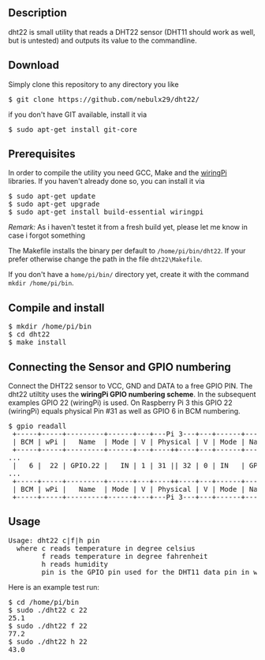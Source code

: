## Description
dht22 is small utility that reads a DHT22 sensor (DHT11 should work as well, but is untested) and outputs its value to the commandline. 

## Download

Simply clone this repository to any directory you like
<pre>
$ git clone https://github.com/nebulx29/dht22/
</pre>
if you don't have GIT available, install it via
<pre>
$ sudo apt-get install git-core
</pre>

## Prerequisites

In order to compile the utility you need GCC, Make and the <a href="http://wiringpi.com/">wiringPi</a> libraries. If you haven't already done so, you can install it via
<pre>
$ sudo apt-get update
$ sudo apt-get upgrade
$ sudo apt-get install build-essential wiringpi
</pre>
<i>Remark:</i> As i haven't testet it from a fresh build yet, please let me know in case i forgot something

The Makefile installs the binary per default to `/home/pi/bin/dht22`. If your prefer otherwise change the path in the file `dht22\Makefile`.

If you don't have a `home/pi/bin/` directory yet, create it with the command `mkdir /home/pi/bin`. 

## Compile and install

<pre>
$ mkdir /home/pi/bin
$ cd dht22
$ make install
</pre>

## Connecting the Sensor and GPIO numbering

Connect the DHT22 sensor to VCC, GND and DATA to a free GPIO PIN. 
The dht22 utiltity uses the <b>wiringPi GPIO numbering scheme</b>.
In the subsequent examples GPIO 22 (wiringPi) is used. On Raspberry Pi 3 this GPIO 22 (wiringPi) equals physical Pin #31 as well as GPIO 6 in BCM numbering.

<pre>
$ gpio readall
 +-----+-----+---------+------+---+---Pi 3---+---+------+---------+-----+-----+
 | BCM | wPi |   Name  | Mode | V | Physical | V | Mode | Name    | wPi | BCM |
 +-----+-----+---------+------+---+----++----+---+------+---------+-----+-----+
...
 |   6 |  22 | GPIO.22 |   IN | 1 | 31 || 32 | 0 | IN   | GPIO.26 | 26  | 12  |
...
 +-----+-----+---------+------+---+----++----+---+------+---------+-----+-----+
 | BCM | wPi |   Name  | Mode | V | Physical | V | Mode | Name    | wPi | BCM |
 +-----+-----+---------+------+---+---Pi 3---+---+------+---------+-----+-----+
</pre>

## Usage


<pre>
Usage: dht22 c|f|h pin
  where c reads temperature in degree celsius
        f reads temperature in degree fahrenheit
        h reads humidity
        pin is the GPIO pin used for the DHT11 data pin in wiringPi numbering
</pre>
Here is an example test run:
<pre>
$ cd /home/pi/bin
$ sudo ./dht22 c 22
25.1
$ sudo ./dht22 f 22
77.2
$ sudo ./dht22 h 22
43.0
</pre>
